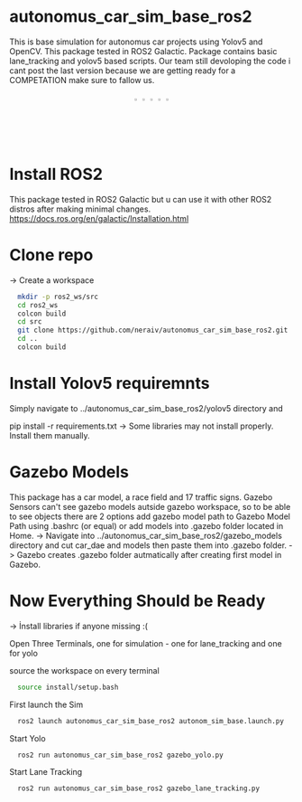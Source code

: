 # autonomus_car_sim_base_ros2
This is base simulation for autonomus car projects using Yolov5 and OpenCV. This package tested in ROS2 Galactic.
Package contains basic lane_tracking and yolov5 based scripts. Our team still devoloping the code i cant post
the last version because we are getting ready for a COMPETATION make sure to fallow us.

<div align="center">
  <a href="https://github.com/neraiv" style="text-decoration:none;">
    <img src="https://github.com/ultralytics/assets/raw/main/social/logo-social-github.png" width="2%" alt="" /></a>
  <img src="https://github.com/ultralytics/assets/raw/main/social/logo-transparent.png" width="2%" alt="" />
  <a href="https://www.linkedin.com/company/kou-mekatronom/" style="text-decoration:none;">
    <img src="https://github.com/ultralytics/assets/raw/main/social/logo-social-linkedin.png" width="2%" alt="" /></a>
  <img src="https://github.com/ultralytics/assets/raw/main/social/logo-transparent.png" width="2%" alt="" />
  <a href="https://www.instagram.com/mekatronom/" style="text-decoration:none;">
    <img src="https://github.com/ultralytics/assets/raw/main/social/logo-social-instagram.png" width="2%" alt="" /></a>
</div>


# Install ROS2
This package tested in ROS2 Galactic but u can use it with other ROS2 distros after making minimal changes.
  https://docs.ros.org/en/galactic/Installation.html

# Clone repo
-> Create a workspace
```bash
  mkdir -p ros2_ws/src
  cd ros2_ws
  colcon build
  cd src
  git clone https://github.com/neraiv/autonomus_car_sim_base_ros2.git
  cd ..
  colcon build
```

  
# Install Yolov5 requiremnts 
Simply navigate to ../autonomus_car_sim_base_ros2/yolov5 directory and 

pip install -r requirements.txt 
 -> Some libraries may not install properly. Install them manually.
 
# Gazebo Models
This package has a car model, a race field and 17 traffic signs. Gazebo Sensors can't see gazebo models autside gazebo workspace, so to be
able to see objects there are 2 options add gazebo model path to Gazebo Model Path using .bashrc (or equal) or add models into .gazebo folder
located in Home. 
-> Navigate into ../autonomus_car_sim_base_ros2/gazebo_models directory and cut car_dae and models then paste them into .gazebo folder.
-> Gazebo creates .gazebo folder autmatically after creating first model in Gazebo.

# Now Everything Should be Ready
-> İnstall libraries if anyone missing :(

Open Three Terminals, one for simulation - one for lane_tracking and one for yolo

source the workspace on every terminal
```bash
  source install/setup.bash
```

First launch the Sim
```bash
  ros2 launch autonomus_car_sim_base_ros2 autonom_sim_base.launch.py
```

Start Yolo
```bash
  ros2 run autonomus_car_sim_base_ros2 gazebo_yolo.py
```

Start Lane Tracking
```bash
  ros2 run autonomus_car_sim_base_ros2 gazebo_lane_tracking.py
```
